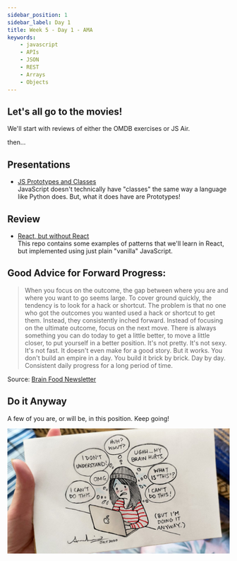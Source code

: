 ```yaml
---
sidebar_position: 1
sidebar_label: Day 1
title: Week 5 - Day 1 - AMA
keywords:
    - javascript
    - APIs
    - JSON
    - REST
    - Arrays
    - Objects
---
```

<!-- markdownlint-disable no-trailing-punctuation no-inline-html -->

## Let's all go to the movies!

We'll start with reviews of either the OMDB exercises or JS Air.

then...

## Presentations

- [JS Prototypes and Classes](https://docs.google.com/presentation/d/1fS7BzlMH5VWRoqsnhZ-hr8MZ06pFLXLh3mN1SbExds8/edit?usp=sharing)
  <br/>JavaScript doesn't technically have "classes" the same way a language like Python does. But, what it does have are Prototypes!

## Review

- [React, but without React](https://github.com/seanrreid/react-without-react)
  <br/>This repo contains some examples of patterns that we'll learn in React, but implemented using just plain "vanilla" JavaScript.

## Good Advice for Forward Progress:

> When you focus on the outcome, the gap between where you are and where you want to go seems large. To cover ground quickly, the tendency is to look for a hack or shortcut.
> The problem is that no one who got the outcomes you wanted used a hack or shortcut to get them. Instead, they consistently inched forward.
> Instead of focusing on the ultimate outcome, focus on the next move. There is always something you can do today to get a little better, to move a little closer, to put yourself in a better position. It's not pretty. It's not sexy. It's not fast. It doesn't even make for a good story. But it works.
> You don't build an empire in a day. You build it brick by brick. Day by day.
> Consistent daily progress for a long period of time.

Source: [Brain Food Newsletter](https://fs.blog/newsletter/)

## Do it Anyway

A few of you are, or will be, in this position. Keep going!

![Do it Anyway](./img/do_it_anyway.jpg)
